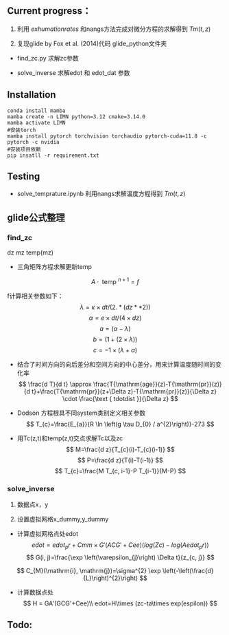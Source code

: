 ## Current progress：

1. 利用 $exhumation rates$ 和nangs方法完成对微分方程的求解得到 $Tm(t,z)$ 

2. 复现glide by Fox et al. (2014)代码
glide_python文件夹

- find_zc.py 求解zc参数

- solve_inverse 求解edot 和 edot_dat 参数

## Installation

    conda install mamba
    mamba create -n LIMN python=3.12 cmake=3.14.0
    mamba activate LIMN
    #安装torch
    mamba install pytorch torchvision torchaudio pytorch-cuda=11.8 -c pytorch -c nvidia
    #安装项目依赖
    pip insatll -r requirement.txt
    
## Testing

* solve_temprature.ipynb 利用nangs求解温度方程得到 $Tm(t,z)$ 

## glide公式整理
### find_zc

dz mz
temp(mz)
* 三角矩阵方程求解更新temp

$$ A \cdot \text { temp }^{n+1}=f $$

f计算相关参数如下：
$$ \lambda=\kappa \times dt/(2.*(dz**2)) $$
$$ \alpha=e\times dt/(4\times dz) $$
$$ a=(\alpha-\lambda) $$
$$ b=(1+(2\times \lambda)) $$
$$ c=-1\times(\lambda+\alpha) $$
* 结合了时间方向的向后差分和空间方向的中心差分，用来计算温度随时间的变化率
$$ \frac{d T}{d t} \approx \frac{T{\mathrm{age}}(z)-T{\mathrm{pr}}(z)}{d t}+\frac{T{\mathrm{pr}}(z+\Delta z)-T{\mathrm{pr}}(z)}{\Delta z} \cdot \frac{\text { tdotdist }}{\Delta z} $$

* Dodson 方程根具不同system类别定义相关参数
$$ T_{c}=\frac{E_{a}}{R \ln \left(g \tau D_{0} / a^{2}\right)}-273 $$


* 用Tc(z,t)和temp(z,t)交点求解Tc以及zc
$$ M=\frac{d z}{T_{c}(i)-T_{c}(i-1)} $$
$$ P=\frac{d z}{T(i)-T(i-1)} $$
$$ T_{c}=\frac{M T_{c, i-1}-P T_{i-1}}{M-P} $$


### solve_inverse
1. 数据点x，y

2. 设置虚拟网格x_dummy,y_dummy



 * 计算虚拟网格点处edot
 $$ edot = edot_pr + Cmm\times G'(ACG'+Cee) (log(Zc) - log(Aedot_pr)) $$
 $$ G(i, j)=\frac{\exp \left(\varepsilon_{j}\right) \Delta t}{z_{c, j}} $$

$$ C_{M}(\mathrm{i}, \mathrm{j})=\sigma^{2} \exp \left(-\left(\frac{d}{L}\right)^{2}\right) $$
* 计算数据点处
$$ H = GA'(GCG'+Cee)\\ edot=H\times (zc-ta\times exp(espilon)) $$

## Todo:
